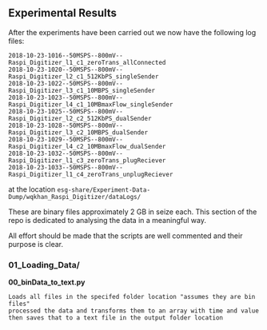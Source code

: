 ## Experimental Results

After the experiments have been carried out we now have the following log files:

    2018-10-23-1016--50MSPS--800mV--Raspi_Digitizer_l1_c1_zeroTrans_allConnected
    2018-10-23-1020--50MSPS--800mV--Raspi_Digitizer_l2_c1_512KbPS_singleSender
    2018-10-23-1022--50MSPS--800mV--Raspi_Digitizer_l3_c1_10MBPS_singleSender
    2018-10-23-1023--50MSPS--800mV--Raspi_Digitizer_l4_c1_10MBmaxFlow_singleSender
    2018-10-23-1025--50MSPS--800mV--Raspi_Digitizer_l2_c2_512KbPS_dualSender
    2018-10-23-1028--50MSPS--800mV--Raspi_Digitizer_l3_c2_10MBPS_dualSender
    2018-10-23-1029--50MSPS--800mV--Raspi_Digitizer_l4_c2_10MBmaxFlow_dualSender
    2018-10-23-1032--50MSPS--800mV--Raspi_Digitizer_l1_c3_zeroTrans_plugReciever
    2018-10-23-1033--50MSPS--800mV--Raspi_Digitizer_l1_c4_zeroTrans_unplugReciever

at the location ```esg-share/Experiment-Data-Dump/wqkhan_Raspi_Digitizer/dataLogs/```

These are binary files approximately 2 GB in seize each. This section of the repo is dedicated to analysing the data in a meaningful way. 

All effort should be made that the scripts are well commented and their purpose is clear.


### 01_Loading_Data/

**00_binData_to_text.py**

    Loads all files in the specifed folder location "assumes they are bin files"
    processed the data and transforms them to an array with time and value
    then saves that to a text file in the output folder location